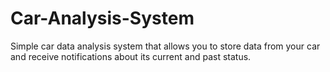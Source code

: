 # Car-Analysis-System
Simple car data analysis system that allows you to store data from your car and receive notifications about its current and past status.
